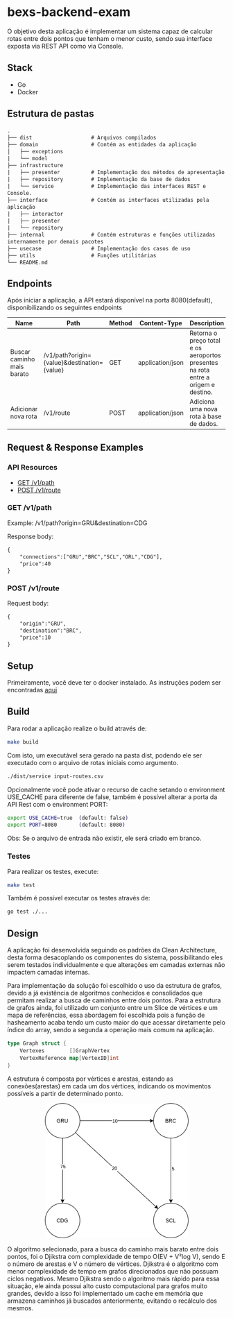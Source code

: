 
# bexs-backend-exam

O objetivo desta aplicação é implementar um sistema capaz de calcular rotas entre dois pontos que tenham o menor custo, sendo sua interface exposta via REST API como via Console.

## Stack
- Go
- Docker


## Estrutura de pastas

    .
    ├── dist                   # Arquivos compilados
    ├── domain                 # Contém as entidades da aplicação
    │   ├── exceptions
    |   └── model
    ├── infrastructure 
    |   ├── presenter          # Implementação dos métodos de apresentação
    |   ├── repository         # Implementação da base de dados
    |   └── service            # Implementação das interfaces REST e Console.
    ├── interface              # Contém as interfaces utilizadas pela aplicação
    |   ├── interactor   
    |   ├── presenter 
    |   └── repository  
    ├── internal               # Contém estruturas e funções utilizadas internamente por demais pacotes 
    ├── usecase                # Implementação dos casos de uso
    ├── utils                  # Funções utilitárias
    └── README.md

## Endpoints
Após iniciar a aplicação, a API estará disponível na porta 8080(default), disponibilizando os seguintes endpoints

| Name | Path | Method | Content-Type | Description |
| ------ | ------ | ------ | ------ | ------ |
| Buscar caminho mais barato| /v1/path?origin={value}&destination={value}| GET | application/json | Retorna o preço total e os aeroportos presentes na rota entre a origem e destino. |
| Adicionar nova rota | /v1/route | POST| application/json | Adiciona uma nova rota à base de dados. |

## Request & Response Examples

### API Resources
- [GET /v1/path](#get-v1path)
- [POST /v1/route](#get-v1route)

### GET /v1/path
Example: /v1/path?origin=GRU&destination=CDG

Response body:

    {
        "connections":["GRU","BRC","SCL","ORL","CDG"],
        "price":40
    }

### POST /v1/route

Request body:

    {
        "origin":"GRU",
        "destination":"BRC",
        "price":10
    }


## Setup

Primeiramente, você deve ter o docker instalado. As instruções podem ser encontradas [aqui](https://docs.docker.com/install/)

## Build

Para rodar a aplicação realize o build através de:

```sh
make build
```
Com isto, um executável sera gerado na pasta dist, podendo ele ser executado com o arquivo de rotas iniciais como argumento.

```sh
./dist/service input-routes.csv
```

Opcionalmente você pode ativar o recurso de cache setando o environment USE_CACHE para diferente de false, também é possível alterar a porta da API Rest com o environment PORT:

```sh
export USE_CACHE=true  (default: false)
export PORT=8080       (default: 8080)
```

Obs: Se o arquivo de entrada não existir, ele será criado em branco.

### Testes

Para realizar os testes, execute:

```sh
make test
```

Também é possível executar os testes através de:
```sh
go test ./...
```

## Design

A aplicação foi desenvolvida seguindo os padrões da Clean Architecture, desta forma desacoplando os componentes do sistema, possibilitando eles serem testados individualmente e que alterações em camadas externas não impactem camadas internas.

Para implementação da solução foi escolhido o uso da estrutura de grafos, devido a já existência de algoritmos conhecidos e consolidados que permitam realizar a busca de caminhos entre dois pontos. Para a estrutura de grafos ainda, foi utilizado um conjunto entre um Slice de vértices e um mapa de referências, essa abordagem foi escolhida pois a função de hasheamento acaba tendo um custo maior do que acessar diretamente pelo índice do array, sendo a segunda a operação mais comum na aplicação.

``` go
type Graph struct {
	Vertexes        []GraphVertex
	VertexReference map[VertexID]int
}
```

A estrutura é composta por vértices e arestas, estando as conexões(arestas) em cada um dos vértices, indicando os movimentos possíveis a partir de determinado ponto.

<p align="center">
  <img src="docs/graph.png">
</p>

O algoritmo selecionado, para a busca do caminho mais barato entre dois pontos, foi o Djikstra com complexidade de tempo  	O(EV + V²log V), sendo E o número de arestas e V o número de vértices. Djikstra é o algoritmo com menor complexidade de tempo em grafos direcionados que não possuam ciclos negativos. Mesmo Djikstra sendo o algoritmo mais rápido para essa situação, ele ainda possui alto custo computacional para grafos muito grandes, devido a isso foi implementado um cache em memória que armazena caminhos já buscados anteriormente, evitando o recálculo dos mesmos.